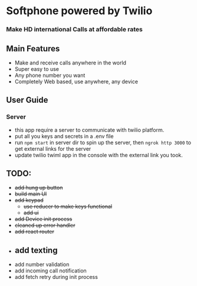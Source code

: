 # Softphone powered by Twilio

### Make HD international Calls at affordable rates

## Main Features

- Make and receive calls anywhere in the world
- Super easy to use
- Any phone number you want
- Completely Web based, use anywhere, any device

## User Guide

### Server

- this app require a server to communicate with twilio platform.
- put all you keys and secrets in a .env file
- run `npm start` in server dir to spin up the server, then `ngrok http 3000` to get external links for the server
- update twilio twiml app in the console with the external link you took.

## TODO:

- ~~add hung up button~~
- ~~build main UI~~
- ~~add keypad~~
  - ~~use reducer to make keys functional~~
  - ~~add ui~~
- ~~add Device init process~~
- ~~cleaned up error handler~~
- ~~add react router~~
- add texting
  -
- add number validation
- add incoming call notification
- add fetch retry during init process
